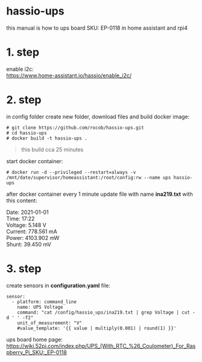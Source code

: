 # hassio-ups
this manual is how to ups board SKU: EP-0118 in home assistant and rpi4

# 1. step
enable i2c:<br>
https://www.home-assistant.io/hassio/enable_i2c/

# 2. step
in config folder create new folder, download files and build docker image:

```
# git clone https://github.com/rocob/hassio-ups.git
# cd hassio-ups
# docker build -t hassio-ups .
```

> this build cca 25 minutes

start docker container:

```# docker run -d --privileged --restart=always -v /mnt/date/supervisor/homeassistant:/root/config:rw --name ups hassio-ups```<br>

after docker container every 1 minute update file with name **ina219.txt** with this content:

Date: 2021-01-01<br>
Time: 17:22<br>
Voltage: 5.148 V<br>
Current: 778.561 mA<br>
Power: 4103.902 mW<br>
Shunt: 39.450 mV<br>

# 3. step
create sensors in **configuration.yaml** file:

```
sensor:
  - platform: command_line
    name: UPS Voltage
    command: "cat /config/hassio_ups/ina219.txt | grep Voltage | cut -d ' ' -f2"
    unit_of_measurement: "V"
    #value_template: '{{ value | multiply(0.001) | round(1) }}'
```

ups board home page:<br>
https://wiki.52pi.com/index.php/UPS_(With_RTC_%26_Coulometer)_For_Raspberry_Pi_SKU:_EP-0118

